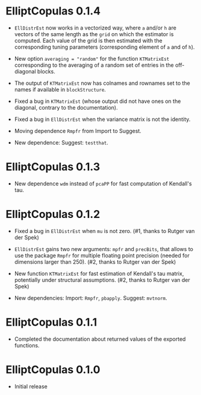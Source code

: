 
# ElliptCopulas 0.1.4

* `EllDistrEst` now works in a vectorized way, where `a` and/or `h` are vectors
of the same length as the `grid` on which the estimator is computed. Each value
of the grid is then estimated with the corresponding tuning parameters
(corresponding element of `a` and of `h`).

* New option `averaging = "random"` for the function `KTMatrixEst`
corresponding to the averaging of a random set of entries in the off-diagonal blocks.

* The output of `KTMatrixEst` now has colnames and rownames set to the names
if available in `blockStructure`.

* Fixed a bug in `KTMatrixEst`
(whose output did not have ones on the diagonal, contrary to the documentation).

* Fixed a bug in `EllDistrEst` when the variance matrix is not the identity.

* Moving dependence `Rmpfr` from Import to Suggest.

* New dependence: Suggest: `testthat`.

# ElliptCopulas 0.1.3

* New dependence `wdm` instead of `pcaPP` for fast computation of Kendall's tau.


# ElliptCopulas 0.1.2

* Fixed a bug in `EllDistrEst` when `mu` is not zero. (#1, thanks to Rutger van der Spek)

* `EllDistrEst` gains two new arguments: `mpfr` and `precBits`,
that allows to use the package `Rmpfr` for multiple floating point precision
(needed for dimensions larger than 250).
(#2, thanks to Rutger van der Spek)

* New function `KTMatrixEst` for fast estimation of Kendall's tau matrix,
potentially under structural assumptions.
(#2, thanks to Rutger van der Spek)

* New dependencies: Import: `Rmpfr`, `pbapply`. Suggest: `mvtnorm`.



# ElliptCopulas 0.1.1

* Completed the documentation about returned values of the exported functions.



# ElliptCopulas 0.1.0

* Initial release
